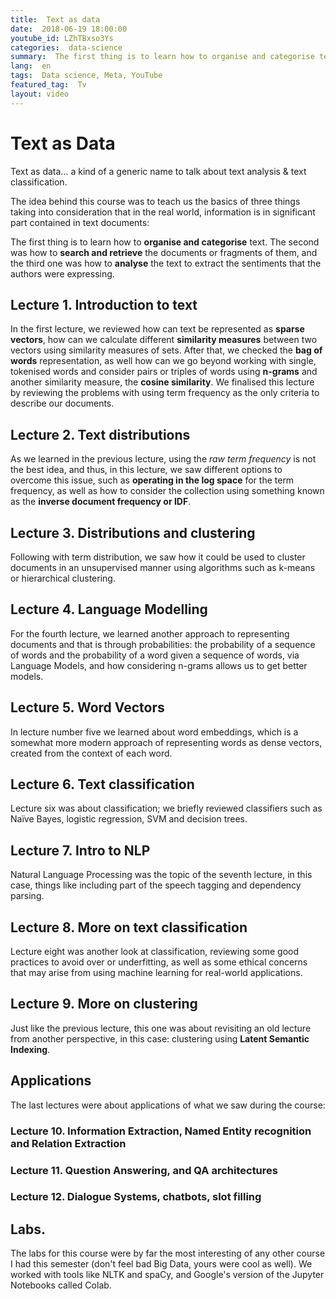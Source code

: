 ```yaml
---
title:  Text as data
date:  2018-06-19 18:00:00
youtube_id: LZhTBxso3Ys
categories:  data-science
summary:  The first thing is to learn how to organise and categorise text. The second was how to search and retrieve the documents or fragments of them, and the third one was how to analyse the text to extract the sentiments that the authors were expressing.
lang:  en
tags:  Data science, Meta, YouTube
featured_tag:  Tv
layout: video
---
```


# Text as Data  
Text as data... a kind of a generic name to talk about text analysis & text classification.

The idea behind this course was to teach us the basics of three things taking into consideration that in the real world, information is in significant part contained in text documents:

The first thing is to learn how to **organise and categorise** text. The second was how to **search and retrieve** the documents or fragments of them, and the third one was how to **analyse** the text to extract the sentiments that the authors were expressing.

## Lecture 1. Introduction to text  
In the first lecture, we reviewed how can text be represented as **sparse vectors**, how can we calculate different **similarity measures** between two vectors using similarity measures of sets. After that, we checked the **bag of words** representation, as well how can we go beyond working with single, tokenised words and consider pairs or triples of words using **n-grams** and another similarity measure, the **cosine similarity**. We finalised this lecture by reviewing the problems with using term frequency as the only criteria to describe our documents.

## Lecture 2. Text distributions  
As we learned in the previous lecture, using the *raw term frequency* is not the best idea, and thus, in this lecture, we saw different options to overcome this issue, such as **operating in the log space** for the term frequency, as well as how to consider the collection using something known as the **inverse document frequency or IDF**. 

## Lecture 3. Distributions and clustering  
Following with term distribution, we saw how it could be used to cluster documents in an unsupervised manner using algorithms such as k-means or hierarchical clustering.  

## Lecture 4. Language Modelling  
For the fourth lecture, we learned another approach to representing documents and that is through probabilities: the probability of a sequence of words and the probability of a word given a sequence of words, via Language Models, and how considering n-grams allows us to get better models.  

## Lecture 5. Word Vectors  
In lecture number five we learned about word embeddings, which is a somewhat more modern approach of representing words as dense vectors, created from the context of each word. 

## Lecture 6. Text classification  
Lecture six was about classification; we briefly reviewed classifiers such as Naïve Bayes, logistic regression, SVM and decision trees.  

## Lecture 7. Intro to NLP   
Natural Language Processing was the topic of the seventh lecture, in this case, things like including part of the speech tagging and dependency parsing.

## Lecture 8. More on text classification  
Lecture eight was another look at classification, reviewing some good practices to avoid over or underfitting, as well as some ethical concerns that may arise from using machine learning for real-world applications.  

## Lecture 9. More on clustering   
Just like the previous lecture, this one was about revisiting an old lecture from another perspective, in this case: clustering using **Latent Semantic Indexing**.  

## Applications
The last lectures were about applications of what we saw during the course:  

### Lecture 10. Information Extraction, Named Entity recognition and Relation Extraction

### Lecture 11. Question Answering, and QA architectures

### Lecture 12. Dialogue Systems, chatbots, slot filling

## Labs. 
The labs for this course were by far the most interesting of any other course I had this semester (don't feel bad Big Data, yours were cool as well). We worked with tools like NLTK and spaCy, and Google's version of the Jupyter Notebooks called Colab. 
